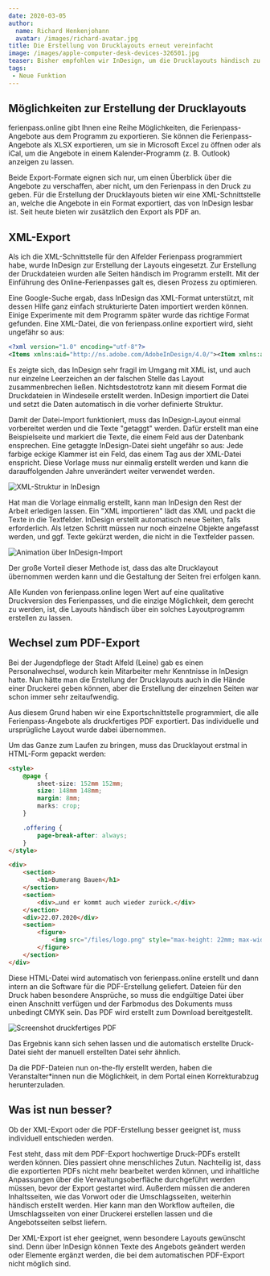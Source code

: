 ```yaml
---
date: 2020-03-05
author: 
  name: Richard Henkenjohann
  avatar: /images/richard-avatar.jpg
title: Die Erstellung von Drucklayouts erneut vereinfacht
image: /images/apple-computer-desk-devices-326501.jpg
teaser: Bisher empfohlen wir InDesign, um die Drucklayouts händisch zu erstellen. Heute erzeugen wir druckfertige PDFs auf Knopfdruck.
tags:
 - Neue Funktion
---
```


## Möglichkeiten zur Erstellung der Drucklayouts

ferienpass.online gibt Ihnen eine Reihe Möglichkeiten, die Ferienpass-Angebote aus dem Programm zu exportieren. Sie 
können die Ferienpass-Angebote als XLSX exportieren, um sie in Microsoft Excel zu öffnen oder als iCal, um die Angebote 
in einem Kalender-Programm (z. B. Outlook) anzeigen zu lassen.

Beide Export-Formate eignen sich nur, um einen Überblick über die Angebote zu verschaffen, aber nicht, um den 
Ferienpass in den Druck zu geben. Für die Erstellung der Drucklayouts bieten wir eine XML-Schnittstelle an, welche die
Angebote in ein Format exportiert, das von InDesign lesbar ist. Seit heute bieten wir zusätzlich den Export als PDF an.


## XML-Export

Als ich die XML-Schnittstelle für den Alfelder Ferienpass programmiert habe, wurde InDesign zur Erstellung der Layouts 
eingesetzt. Zur Erstellung der Druckdateien wurden alle Seiten händisch im Programm erstellt. Mit der Einführung des 
Online-Ferienpasses galt es, diesen Prozess zu optimieren. 

Eine Google-Suche ergab, dass InDesign das XML-Format unterstützt, mit dessen Hilfe ganz einfach strukturierte Daten 
importiert werden können. Einige Experimente mit dem Programm später wurde das richtige Format gefunden. Eine XML-Datei, 
die von ferienpass.online exportiert wird, sieht ungefähr so aus:

```xml
<?xml version="1.0" encoding="utf-8"?>
<Items xmlns:aid="http://ns.adobe.com/AdobeInDesign/4.0/"><Item xmlns:aid="http://ns.adobe.com/AdobeInDesign/4.0/" item_id="1399" variant_ids="1400"><Name attr_id="1">Mausefallen-Renner</Name><Description attr_id="3">Energie, Antrieb, Reibung ...? Mit diesem faszinierenden Modell baust du dir die Antwort auf diese Frage selber. Der Antrieb ist eine Mausefalle und möchte anschließend im Wettrennen direkt getestet werden.</Description><Image attr_id="5"><_files><_file><_link href="file://../files/ferienpass_upload/bilder/Mausefallen_renner.jpg"/><_meta><_caption> </_caption></_meta></_file></_files></Image><DatePeriod attr_id="43">Do, 04.07. 10:00 — 13:00</DatePeriod><Age attr_id="10">Kinder ab 9 Jahre</Age><Host attr_id="6"><_data><_name>Jugendpflege der Stadt Alfeld (Leine)</_name><_logo><_link href="file://../files/ferienpass_upload/logos/logo_Jpf.pdf"/></_logo></_data></Host><ApplicationlistActive attr_id="13">www.ferienpass-alfeld.de/1399</ApplicationlistActive><Infotable xmlns:aid="http://ns.adobe.com/AdobeInDesign/4.0/" attr_id="9"><_tabletext xmlns:aid="http://ns.adobe.com/AdobeInDesign/4.0/" aid:table="table" aid:trows="5" aid:tcols="2"><_cell aid:table="cell" aid:crows="1" aid:ccols="1" aid:ccolwidth="150">Ort</_cell><_cell aid:table="cell" aid:crows="1" aid:ccols="1" aid:ccolwidth="150">Alfeld Rockt Café, Bahnhofstr. 14 (direkt am Busbahnhof), Alfeld</_cell><_cell aid:table="cell" aid:crows="1" aid:ccols="1" aid:ccolwidth="150">Kosten</_cell><_cell aid:table="cell" aid:crows="1" aid:ccols="1" aid:ccolwidth="150">3,00 Euro</_cell><_cell aid:table="cell" aid:crows="1" aid:ccols="1" aid:ccolwidth="150">Anmeldung</_cell><_cell aid:table="cell" aid:crows="1" aid:ccols="1" aid:ccolwidth="150">per Online-Anmeldesystem</_cell><_cell aid:table="cell" aid:crows="1" aid:ccols="1" aid:ccolwidth="150">Max. Teilnehmer</_cell><_cell aid:table="cell" aid:crows="1" aid:ccols="1" aid:ccolwidth="150">12 Teilnehmer/innen</_cell><_cell aid:table="cell" aid:crows="1" aid:ccols="1" aid:ccolwidth="150">Infos unter</_cell><_cell aid:table="cell" aid:crows="1" aid:ccols="1" aid:ccolwidth="150">05181-1318, info@jugendpflege-alfeld.de</_cell></_tabletext></Infotable></Item></Items>
```

Es zeigte sich, das InDesign sehr fragil im Umgang mit XML ist, und auch nur einzelne Leerzeichen an der falschen 
Stelle das Layout zusammenbrechen ließen. Nichtsdestotrotz kann mit diesem Format die Druckdateien in Windeseile 
erstellt werden. InDesign importiert die Datei und setzt die Daten automatisch in die vorher definierte Struktur.

Damit der Datei-Import funktioniert, muss das InDesign-Layout einmal vorbereitet werden und die Texte "getaggt" werden. 
Dafür erstellt man eine Beispielseite und markiert die Texte, die einem Feld aus der Datenbank ensprechen. Eine 
getaggte InDesign-Datei sieht ungefähr so aus: Jede farbige eckige Klammer ist ein Feld, das einem Tag aus der 
XML-Datei enspricht. Diese Vorlage muss nur einmalig erstellt werden und kann die darauffolgenden Jahre unverändert 
weiter verwendet werden.

![XML-Struktur in InDesign](/images/indd-xml-screenshot.jpg)

Hat man die Vorlage einmalig erstellt, kann man InDesign den Rest der Arbeit erledigen lassen. Ein "XML importieren" 
lädt das XML und packt die Texte in die Textfelder. InDesign erstellt automatisch neue Seiten, falls erforderlich. Als 
letzen Schritt müssen nur noch einzelne Objekte angefasst werden, und ggf. Texte gekürzt werden, die nicht in die 
Textfelder passen.

![Animation über InDesign-Import](/images/indd-import.gif)

Der große Vorteil dieser Methode ist, dass das alte Drucklayout übernommen werden kann und die Gestaltung der Seiten 
frei erfolgen kann.

Alle Kunden von ferienpass.online legen Wert auf eine qualitative Druckversion des Ferienpasses, und die einzige 
Möglichkeit, dem gerecht zu werden, ist, die Layouts händisch über ein solches Layoutprogramm erstellen zu lassen.

## Wechsel zum PDF-Export

Bei der Jugendpflege der Stadt Alfeld (Leine) gab es einen Personalwechsel, wodurch kein Mitarbeiter mehr Kenntnisse in 
InDesign hatte. Nun hätte man die Erstellung der Drucklayouts auch in die Hände einer Druckerei geben können, aber die 
Erstellung der einzelnen Seiten war schon immer sehr zeitaufwendig.

Aus diesem Grund haben wir eine Exportschnittstelle programmiert, die alle Ferienpass-Angebote als druckfertiges PDF 
exportiert. Das individuelle und ursprügliche Layout wurde dabei übernommen.

Um das Ganze zum Laufen zu bringen, muss das Drucklayout erstmal in HTML-Form gepackt werden:

```html
<style>
    @page {
        sheet-size: 152mm 152mm;
        size: 148mm 148mm;
        margin: 8mm;
        marks: crop;
    }

    .offering {
        page-break-after: always;
    }
</style>

<div>
    <section>
        <h1>Bumerang Bauen</h1>
    </section>
    <section>
        <div>…und er kommt auch wieder zurück.</div>
    </section>
    <div>22.07.2020</div>
    <section>
        <figure>
            <img src="/files/logo.png" style="max-height: 22mm; max-width: 50mm;float: right;" alt="">
        </figure>
    </section>
</div>
```

Diese HTML-Datei wird automatisch von ferienpass.online erstellt und dann intern an die Software für die PDF-Erstellung 
geliefert. Dateien für den Druck haben besondere Ansprüche, so muss die endgültige Datei über einen Anschnitt verfügen 
und der Farbmodus des Dokuments muss unbedingt CMYK sein. Das PDF wird erstellt zum Download bereitgestellt.

![Screenshot druckfertiges PDF](/images/pdf-export-screenshot.png)

Das Ergebnis kann sich sehen lassen und die automatisch erstellte Druck-Datei sieht der manuell erstellten Datei sehr 
ähnlich.

Da die PDF-Dateien nun on-the-fly erstellt werden, haben die Veranstalter*innen nun die Möglichkeit, in dem Portal 
einen Korrekturabzug herunterzuladen.


## Was ist nun besser?

Ob der XML-Export oder die PDF-Erstellung besser geeignet ist, muss individuell entschieden werden.

Fest steht, dass mit dem PDF-Export hochwertige Druck-PDFs erstellt werden können. Dies passiert ohne menschliches 
Zutun. Nachteilig ist, dass die exportierten PDFs nicht mehr bearbeitet werden können, und inhaltliche Anpassungen über 
die Verwaltungsoberfläche durchgeführt werden müssen, bevor der Export gestartet wird. Außerdem müssen die anderen 
Inhaltsseiten, wie das Vorwort oder die Umschlagsseiten, weiterhin händisch erstellt werden. Hier kann man den Workflow 
aufteilen, die Umschlagsseiten von einer Druckerei erstellen lassen und die Angebotsseiten selbst liefern.

Der XML-Export ist eher geeignet, wenn besondere Layouts gewünscht sind. Denn über InDesign können Texte des Angebots 
geändert werden oder Elemente ergänzt werden, die bei dem automatischen PDF-Export nicht möglich sind.
